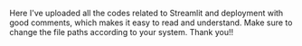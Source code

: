 Here I've uploaded all the codes related to Streamlit and deployment with good comments, which makes it easy to read and understand.
Make sure to change the file paths according to your system.
Thank you!!
